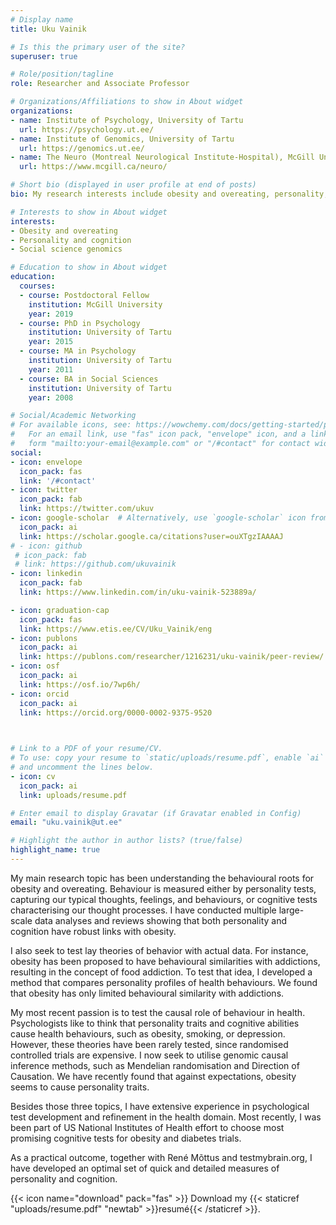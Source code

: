 ```yaml
---
# Display name
title: Uku Vainik

# Is this the primary user of the site?
superuser: true

# Role/position/tagline
role: Researcher and Associate Professor

# Organizations/Affiliations to show in About widget
organizations:
- name: Institute of Psychology, University of Tartu
  url: https://psychology.ut.ee/
- name: Institute of Genomics, University of Tartu
  url: https://genomics.ut.ee/
- name: The Neuro (Montreal Neurological Institute-Hospital), McGill University
  url: https://www.mcgill.ca/neuro/

# Short bio (displayed in user profile at end of posts)
bio: My research interests include obesity and overeating, personality, cognitive abilities, and social science genomics.

# Interests to show in About widget
interests:
- Obesity and overeating
- Personality and cognition 
- Social science genomics

# Education to show in About widget
education:
  courses:
  - course: Postdoctoral Fellow
    institution: McGill University
    year: 2019
  - course: PhD in Psychology
    institution: University of Tartu
    year: 2015
  - course: MA in Psychology
    institution: University of Tartu
    year: 2011
  - course: BA in Social Sciences
    institution: University of Tartu
    year: 2008

# Social/Academic Networking
# For available icons, see: https://wowchemy.com/docs/getting-started/page-builder/#icons
#   For an email link, use "fas" icon pack, "envelope" icon, and a link in the
#   form "mailto:your-email@example.com" or "/#contact" for contact widget.
social:
- icon: envelope
  icon_pack: fas
  link: '/#contact'
- icon: twitter
  icon_pack: fab
  link: https://twitter.com/ukuv
- icon: google-scholar  # Alternatively, use `google-scholar` icon from `ai` icon pack
  icon_pack: ai
  link: https://scholar.google.ca/citations?user=ouXTgzIAAAAJ
# - icon: github
 # icon_pack: fab
 # link: https://github.com/ukuvainik
- icon: linkedin
  icon_pack: fab
  link: https://www.linkedin.com/in/uku-vainik-523889a/

- icon: graduation-cap
  icon_pack: fas
  link: https://www.etis.ee/CV/Uku_Vainik/eng
- icon: publons
  icon_pack: ai
  link: https://publons.com/researcher/1216231/uku-vainik/peer-review/
- icon: osf
  icon_pack: ai
  link: https://osf.io/7wp6h/
- icon: orcid
  icon_pack: ai
  link: https://orcid.org/0000-0002-9375-9520

  

# Link to a PDF of your resume/CV.
# To use: copy your resume to `static/uploads/resume.pdf`, enable `ai` icons in `params.toml`, 
# and uncomment the lines below.
- icon: cv
  icon_pack: ai
  link: uploads/resume.pdf

# Enter email to display Gravatar (if Gravatar enabled in Config)
email: "uku.vainik@ut.ee"

# Highlight the author in author lists? (true/false)
highlight_name: true
---
```


My main research topic has been understanding the behavioural roots for obesity and overeating. Behaviour is measured either by personality tests, capturing our typical thoughts, feelings, and behaviours, or cognitive tests characterising our thought processes. I have conducted multiple large-scale data analyses and reviews showing that both personality and cognition have robust links with obesity.

I also seek to test lay theories of behavior with actual data. For instance, obesity has been proposed to have behavioural similarities with addictions, resulting in the concept of food addiction. To test that idea, I developed a method that compares personality profiles of health behaviours. We found that obesity has only limited behavioural similarity with addictions.

My most recent passion is to test the causal role of behaviour in health. Psychologists like to think that personality traits and cognitive abilities cause health behaviours, such as obesity, smoking, or depression. However, these theories have been rarely tested, since randomised controlled trials are expensive. I now seek to utilise genomic causal inference methods, such as Mendelian randomisation and Direction of Causation. We have recently found that against expectations, obesity seems to cause personality traits.

Besides those three topics, I have extensive experience in psychological test development and refinement in the health domain. Most recently, I was been part of US National Institutes of Health effort to choose most promising cognitive tests for obesity and diabetes trials.

As a practical outcome, together with René Mõttus and testmybrain.org, I have developed an optimal set of quick and detailed measures of personality and cognition.

{{< icon name="download" pack="fas" >}} Download my {{< staticref "uploads/resume.pdf" "newtab" >}}resumé{{< /staticref >}}.
